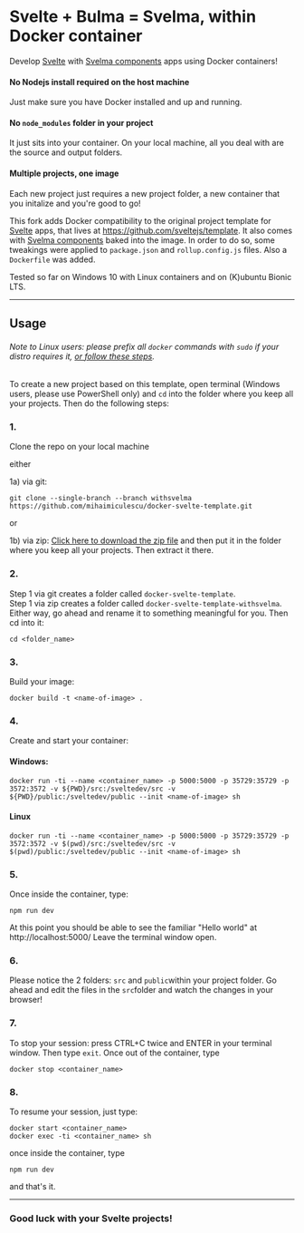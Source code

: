 # Svelte + Bulma = Svelma, within Docker container
Develop [Svelte](https://svelte.dev) with [Svelma components](https://c0bra.github.io/svelma/) apps using Docker containers!

#### No Nodejs install required on the host machine
Just make sure you have Docker installed and up and running.
#### No `node_modules` folder in your project
It just sits into your container. On your local machine, all you deal with are the source and output folders.
#### Multiple projects, one image
Each new project just requires a new project folder, a new container that you initalize and you're good to go!

This fork adds Docker compatibility to the original project template for [Svelte](https://svelte.dev) apps, that lives at https://github.com/sveltejs/template. It also comes with [Svelma components](https://github.com/c0bra/svelma) baked into the image.
In order to do so, some tweakings were applied to `package.json` and `rollup.config.js` files. Also a `Dockerfile` was added.

Tested so far on Windows 10 with Linux containers and on (K)ubuntu Bionic LTS.

---
## Usage
###### Note to Linux users: please prefix all `docker` commands with `sudo` if your distro requires it, [or follow these steps](https://docs.docker.com/install/linux/linux-postinstall/).

To create a new project based on this template, open terminal (Windows users, please use PowerShell only) and `cd` into the folder where you keep all your projects. Then do the following steps:
### 1. ###
Clone the repo on your local machine

  either
  
  1a) via git: 
``` 
git clone --single-branch --branch withsvelma https://github.com/mihaimiculescu/docker-svelte-template.git 
```
  
  or
  
  1b) via zip:
[Click here to download the zip file](https://github.com/mihaimiculescu/docker-svelte-template/archive/withsvelma.zip)
and then put it in the folder where you keep all your projects. Then extract it there.
### 2. ###
Step 1 via git creates a folder called `docker-svelte-template`.  
Step 1 via zip creates a folder called `docker-svelte-template-withsvelma`.  
Either way, go ahead and rename it to something meaningful for you. Then cd into it:
```
cd <folder_name>
```
### 3. ###
Build your image:

```
docker build -t <name-of-image> .
```
### 4. ###
Create and start your container:
#### Windows:
```
docker run -ti --name <container_name> -p 5000:5000 -p 35729:35729 -p 3572:3572 -v ${PWD}/src:/sveltedev/src -v ${PWD}/public:/sveltedev/public --init <name-of-image> sh
```
#### Linux
```
docker run -ti --name <container_name> -p 5000:5000 -p 35729:35729 -p 3572:3572 -v $(pwd)/src:/sveltedev/src -v $(pwd)/public:/sveltedev/public --init <name-of-image> sh
```
### 5. ###
Once inside the container, type:
```
npm run dev
```
At this point you should be able to see the familiar "Hello world" at http://localhost:5000/
Leave the terminal window open.

### 6. ###
Please notice the 2 folders: `src` and `public`within your project folder. 
Go ahead and edit the files in the `src`folder and watch the changes in your browser!

### 7. ###
To stop your session: press CTRL+C twice and ENTER in your terminal window. Then type `exit`. 
Once out of the container, type
```
docker stop <container_name>
```
### 8. ### 
To resume your session, just type:
```
docker start <container_name>
docker exec -ti <container_name> sh
```
once inside the container, type
```
npm run dev
``` 
and that's it.

---
### Good luck with your Svelte projects!
